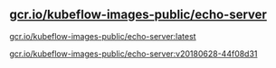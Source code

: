 
[gcr.io/kubeflow-images-public/echo-server](https://hub.docker.com/r/anjia0532/kubeflow-images-public.echo-server/tags/)
-----


[gcr.io/kubeflow-images-public/echo-server:latest](https://hub.docker.com/r/anjia0532/kubeflow-images-public.echo-server/tags/)


[gcr.io/kubeflow-images-public/echo-server:v20180628-44f08d31](https://hub.docker.com/r/anjia0532/kubeflow-images-public.echo-server/tags/)


